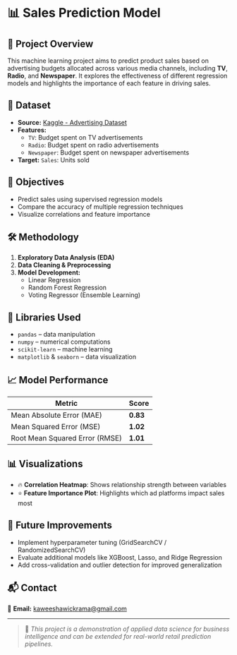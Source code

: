 # 📊 Sales Prediction Model

## 🚀 Project Overview
This machine learning project aims to predict product sales based on advertising budgets allocated across various media channels, including **TV**, **Radio**, and **Newspaper**. It explores the effectiveness of different regression models and highlights the importance of each feature in driving sales.

## 📂 Dataset
- **Source:** [Kaggle - Advertising Dataset](https://www.kaggle.com/datasets/bumba5341/advertisingcsv)
- **Features:**
  - `TV`: Budget spent on TV advertisements
  - `Radio`: Budget spent on radio advertisements
  - `Newspaper`: Budget spent on newspaper advertisements
- **Target:** `Sales`: Units sold

## 🎯 Objectives
- Predict sales using supervised regression models
- Compare the accuracy of multiple regression techniques
- Visualize correlations and feature importance

## 🛠️ Methodology
1. **Exploratory Data Analysis (EDA)**
2. **Data Cleaning & Preprocessing**
3. **Model Development:**
   - Linear Regression
   - Random Forest Regression
   - Voting Regressor (Ensemble Learning)

## 🧰 Libraries Used
- `pandas` – data manipulation
- `numpy` – numerical computations
- `scikit-learn` – machine learning
- `matplotlib` & `seaborn` – data visualization

## 📈 Model Performance
| Metric | Score |
|--------|-------|
| Mean Absolute Error (MAE) | **0.83** |
| Mean Squared Error (MSE)  | **1.02** |
| Root Mean Squared Error (RMSE) | **1.01** |

## 📊 Visualizations
- 🔥 **Correlation Heatmap**: Shows relationship strength between variables
- ⭐ **Feature Importance Plot**: Highlights which ad platforms impact sales most

## 🔮 Future Improvements
- Implement hyperparameter tuning (GridSearchCV / RandomizedSearchCV)
- Evaluate additional models like XGBoost, Lasso, and Ridge Regression
- Add cross-validation and outlier detection for improved generalization

## 📬 Contact
📧 **Email:** kaweeshawickrama@gmail.com

---

> 📌 *This project is a demonstration of applied data science for business intelligence and can be extended for real-world retail prediction pipelines.*
